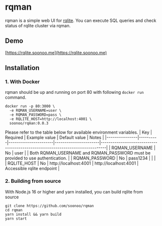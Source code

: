 # rqman
rqman is a simple web UI for [rqlite](https://github.com/rqlite/rqlite). You can execute SQL queries and check status of rqlite cluster via rqman.  

## Demo
[https://rqlite.soonoo.me](https://rqlite.soonoo.me)

## Installation
### 1. With Docker
rqman should be up and running on port 80 with following `docker run` command.
```
docker run -p 80:3000 \
  -e RQMAN_USERNAME=user \
  -e RQMAN_PASSWORD=pass \
  -e RQLITE_HOST=http://localhost:4001 \
  soonoo/rqman:0.0.3
```

Please refer to the table below for available environment variables.
| Key            | Required | Example value         | Default value         | Notes                                                                           |
|----------------|----------|-----------------------|-----------------------|---------------------------------------------------------------------------------|
| RQMAN_USERNAME | No       | user                  |                       | Both RQMAN_USERNAME and RQMAN_PASSWORD must be provided to use authentication.  |
| RQMAN_PASSWORD | No       | pass1234              |                       |                                                                                 |
| RQLITE_HOST    | No       | http://localhost:4001 | http://localhost:4001 | Accessible rqlite endpoint                                                      |

### 2. Building from source
With Node.js 16 or higher and yarn installed, you can build rqlite from source
```
git clone https://github.com/soonoo/rqman
cd rqman
yarn install && yarn build
yarn start
```